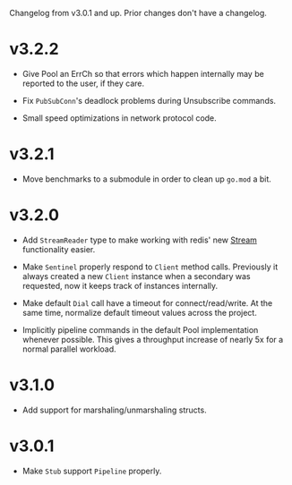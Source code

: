 Changelog from v3.0.1 and up. Prior changes don't have a changelog.

# v3.2.2

* Give Pool an ErrCh so that errors which happen internally may be reported to
  the user, if they care.

* Fix `PubSubConn`'s deadlock problems during Unsubscribe commands.

* Small speed optimizations in network protocol code.

# v3.2.1

* Move benchmarks to a submodule in order to clean up `go.mod` a bit.

# v3.2.0

* Add `StreamReader` type to make working with redis' new [Stream][stream]
  functionality easier.

* Make `Sentinel` properly respond to `Client` method calls. Previously it
  always created a new `Client` instance when a secondary was requested, now it
  keeps track of instances internally.

* Make default `Dial` call have a timeout for connect/read/write. At the same
  time, normalize default timeout values across the project.

* Implicitly pipeline commands in the default Pool implementation whenever
  possible. This gives a throughput increase of nearly 5x for a normal parallel
  workload.

[stream]: https://redis.io/topics/streams-intro

# v3.1.0

* Add support for marshaling/unmarshaling structs.

# v3.0.1

* Make `Stub` support `Pipeline` properly.
